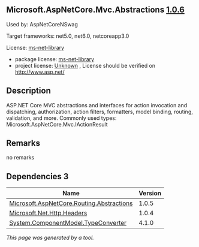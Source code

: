 Microsoft.AspNetCore.Mvc.Abstractions [1.0.6](https://www.nuget.org/packages/Microsoft.AspNetCore.Mvc.Abstractions/1.0.6)
--------------------

Used by: AspNetCoreNSwag

Target frameworks: net5.0, net6.0, netcoreapp3.0

License: [ms-net-library](../../../../licenses/ms-net-library) 

- package license: [ms-net-library](http://www.microsoft.com/web/webpi/eula/net_library_eula_enu.htm) 
- project license: [Unknown](http://www.asp.net/) , License should be verified on http://www.asp.net/

Description
-----------
ASP.NET Core MVC abstractions and interfaces for action invocation and dispatching, authorization, action filters, formatters, model binding, routing, validation, and more.
Commonly used types:
Microsoft.AspNetCore.Mvc.IActionResult

Remarks
-----------
no remarks


Dependencies 3
-----------

|Name|Version|
|----------|:----|
|[Microsoft.AspNetCore.Routing.Abstractions](../../../../packages/nuget.org/microsoft.aspnetcore.routing.abstractions/1.0.5)|1.0.5|
|[Microsoft.Net.Http.Headers](../../../../packages/nuget.org/microsoft.net.http.headers/1.0.4)|1.0.4|
|[System.ComponentModel.TypeConverter](../../../../packages/nuget.org/system.componentmodel.typeconverter/4.1.0)|4.1.0|

*This page was generated by a tool.*
